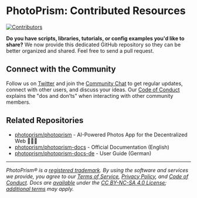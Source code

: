 # PhotoPrism: Contributed Resources

[![Contributors](https://img.shields.io/github/contributors/photoprism/photoprism-contrib.svg)]([https://photoprism.app/team](https://github.com/photoprism/photoprism-contrib/graphs/contributors))

**Do you have scripts, libraries, tutorials, or config examples you'd like to share?** We now provide this dedicated GitHub repository so they can be better organized and shared. Feel free to send a pull request.

## Connect with the Community ##

Follow us on [Twitter](https://link.photoprism.app/twitter) and join the [Community Chat](https://link.photoprism.app/chat)
to get regular updates, connect with other users, and discuss your ideas. Our [Code of Conduct](https://photoprism.app/code-of-conduct) explains the "dos and don’ts" when interacting with other community members.

## Related Repositories ##

- [photoprism/photoprism](https://github.com/photoprism/photoprism) - AI-Powered Photos App for the Decentralized Web 🌈💎✨
- [photoprism/photoprism-docs](https://github.com/photoprism/photoprism-docs) - Official Documentation (English)
- [photoprism/photoprism-docs-de](https://github.com/photoprism/photoprism-docs-de) - User Guide (German)

----

*PhotoPrism® is a [registered trademark](https://photoprism.app/trademark). By using the software and services we provide, you agree to our [Terms of Service](https://photoprism.app/terms), [Privacy Policy](https://photoprism.app/privacy), and [Code of Conduct](https://photoprism.app/code-of-conduct). Docs are [available](https://link.photoprism.app/github-docs) under the [CC BY-NC-SA 4.0 License](https://creativecommons.org/licenses/by-nc-sa/4.0/); [additional terms](https://github.com/photoprism/photoprism/blob/develop/assets/README.md) may apply.*
